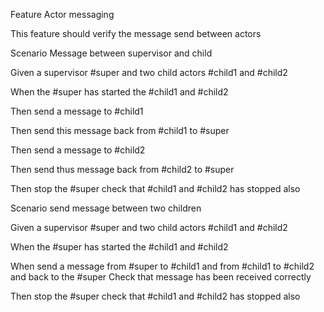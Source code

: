 Feature Actor messaging

This feature should verify the message send between actors

Scenario Message between supervisor and child

Given a supervisor #super and two child actors #child1 and #child2

When the #super has started the #child1 and #child2

Then send a message to #child1 

Then send this message back from #child1 to #super

Then send a message to #child2

Then send thus message back from #child2 to #super

Then stop the #super 
	check that #child1 and #child2 has stopped also


Scenario send message between two children

Given a supervisor #super and two child actors #child1 and #child2

When the #super has started the #child1 and #child2

When send a message from #super to #child1 and from #child1 to #child2 and back to the #super
	Check that message has been received correctly

Then stop the #super 
	check that #child1 and #child2 has stopped also




